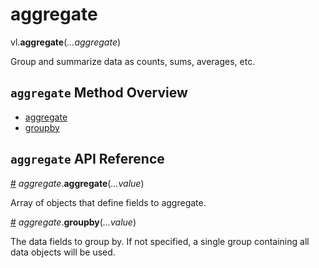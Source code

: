 # aggregate

vl.<b>aggregate</b>(<em>...aggregate</em>)

Group and summarize data as counts, sums, averages, etc.

## <code>aggregate</code> Method Overview

* <a href="#aggregate">aggregate</a>
* <a href="#groupby">groupby</a>

## <code>aggregate</code> API Reference

<a id="aggregate" href="#aggregate">#</a>
<em>aggregate</em>.<b>aggregate</b>(<em>...value</em>)

Array of objects that define fields to aggregate.

<a id="groupby" href="#groupby">#</a>
<em>aggregate</em>.<b>groupby</b>(<em>...value</em>)

The data fields to group by. If not specified, a single group containing all data objects will be used.


